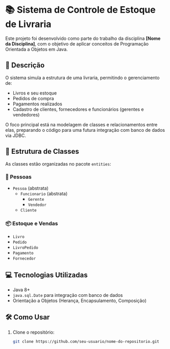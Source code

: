 # 📚 Sistema de Controle de Estoque de Livraria

Este projeto foi desenvolvido como parte do trabalho da disciplina **[Nome da Disciplina]**, com o objetivo de aplicar conceitos de Programação Orientada a Objetos em Java.

## 🧾 Descrição

O sistema simula a estrutura de uma livraria, permitindo o gerenciamento de:

- Livros e seu estoque
- Pedidos de compra
- Pagamentos realizados
- Cadastro de clientes, fornecedores e funcionários (gerentes e vendedores)

O foco principal está na modelagem de classes e relacionamentos entre elas, preparando o código para uma futura integração com banco de dados via JDBC.

## 🧱 Estrutura de Classes

As classes estão organizadas no pacote `entities`:

### 👥 Pessoas
- `Pessoa` (abstrata)
  - `Funcionario` (abstrata)
    - `Gerente`
    - `Vendedor`
  - `Cliente`

### 📦 Estoque e Vendas
- `Livro`
- `Pedido`
- `LivroPedido`
- `Pagamento`
- `Fornecedor`

## 💻 Tecnologias Utilizadas

- Java 8+
- `java.sql.Date` para integração com banco de dados
- Orientação a Objetos (Herança, Encapsulamento, Composição)

## 🛠️ Como Usar

1. Clone o repositório:
   ```bash
   git clone https://github.com/seu-usuario/nome-do-repositorio.git